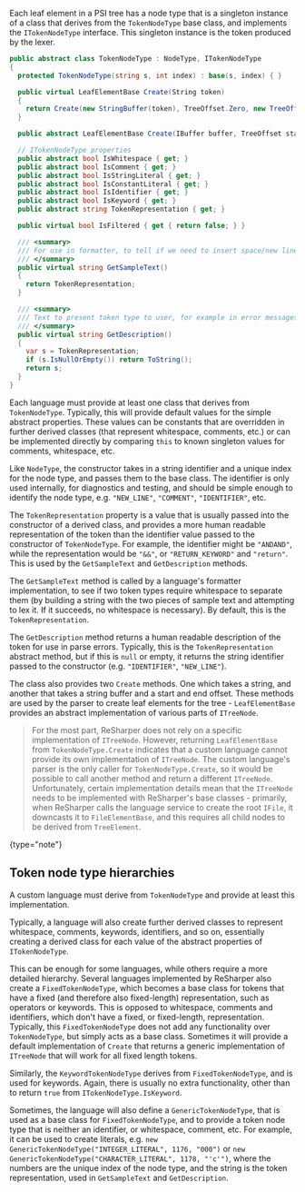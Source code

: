 [//]: # (title: Token node types)

Each leaf element in a PSI tree has a node type that is a singleton instance of a class that derives from the `TokenNodeType` base class, and implements the `ITokenNodeType` interface. This singleton instance is the token produced by the lexer.

```csharp
public abstract class TokenNodeType : NodeType, ITokenNodeType
{
  protected TokenNodeType(string s, int index) : base(s, index) { }

  public virtual LeafElementBase Create(String token)
  {
    return Create(new StringBuffer(token), TreeOffset.Zero, new TreeOffset(token.Length));
  }

  public abstract LeafElementBase Create(IBuffer buffer, TreeOffset startOffset, TreeOffset endOffset);

  // ITokenNodeType properties
  public abstract bool IsWhitespace { get; }
  public abstract bool IsComment { get; }
  public abstract bool IsStringLiteral { get; }
  public abstract bool IsConstantLiteral { get; }
  public abstract bool IsIdentifier { get; }
  public abstract bool IsKeyword { get; }
  public abstract string TokenRepresentation { get; }

  public virtual bool IsFiltered { get { return false; } }

  /// <summary>
  /// For use in formatter, to tell if we need to insert space/new line between two token types
  /// </summary>
  public virtual string GetSampleText()
  {
    return TokenRepresentation;
  }

  /// <summary>
  /// Text to present token type to user, for example in error messages like "{0} expected"
  /// </summary>
  public virtual string GetDescription()
  {
    var s = TokenRepresentation;
    if (s.IsNullOrEmpty()) return ToString();
    return s;
  }
}
```

Each language must provide at least one class that derives from `TokenNodeType`. Typically, this will provide default values for the simple abstract properties. These values can be constants that are overridden in further derived classes (that represent whitespace, comments, etc.) or can be implemented directly by comparing `this` to known singleton values for comments, whitespace, etc.

Like `NodeType`, the constructor takes in a string identifier and a unique index for the node type, and passes them to the base class. The identifier is only used internally, for diagnostics and testing, and should be simple enough to identify the node type, e.g. `"NEW_LINE"`, `"COMMENT"`, `"IDENTIFIER"`, etc.

The `TokenRepresentation` property is a value that is usually passed into the constructor of a derived class, and provides a more human readable representation of the token than the identifier value passed to the constructor of `TokenNodeType`. For example, the identifier might be `"ANDAND"`, while the representation would be `"&&"`, or `"RETURN_KEYWORD"` and `"return"`. This is used by the `GetSampleText` and `GetDescription` methods.

The `GetSampleText` method is called by a language's formatter implementation, to see if two token types require whitespace to separate them (by building a string with the two pieces of sample text and attempting to lex it. If it succeeds, no whitespace is necessary). By default, this is the `TokenRepresentation`.

The `GetDescription` method returns a human readable description of the token for use in parse errors. Typically, this is the `TokenRepresentation` abstract method, but if this is `null` or empty, it returns the string identifier passed to the constructor (e.g. `"IDENTIFIER"`, `"NEW_LINE"`).

The class also provides two `Create` methods. One which takes a string, and another that takes a string buffer and a start and end offset. These methods are used by the parser to create leaf elements for the tree - `LeafElementBase` provides an abstract implementation of various parts of `ITreeNode`.

 >  For the most part, ReSharper does not rely on a specific implementation of `ITreeNode`. However, returning `LeafElementBase` from `TokenNodeType.Create` indicates that a custom language cannot provide its own implementation of `ITreeNode`. The custom language's parser is the only caller for `TokenNodeType.Create`, so it would be possible to call another method and return a different `ITreeNode`. Unfortunately, certain implementation details mean that the `ITreeNode` needs to be implemented with ReSharper's base classes - primarily, when ReSharper calls the language service to create the root `IFile`, it downcasts it to `FileElementBase`, and this requires all child nodes to be derived from `TreeElement`.
 >
 {type="note"}

## Token node type hierarchies

A custom language must derive from `TokenNodeType` and provide at least this implementation.

Typically, a language will also create further derived classes to represent whitespace, comments, keywords, identifiers, and so on, essentially creating a derived class for each value of the abstract properties of `ITokenNodeType`.

This can be enough for some languages, while others require a more detailed hierarchy. Several languages implemented by ReSharper also create a `FixedTokenNodeType`, which becomes a base class for tokens that have a fixed (and therefore also fixed-length) representation, such as operators or keywords. This is opposed to whitespace, comments and identifiers, which don't have a fixed, or fixed-length, representation. Typically, this `FixedTokenNodeType` does not add any functionality over `TokenNodeType`, but simply acts as a base class. Sometimes it will provide a default implementation of `Create` that returns a generic implementation of `ITreeNode` that will work for all fixed length tokens.

Similarly, the `KeywordTokenNodeType` derives from `FixedTokenNodeType`, and is used for keywords. Again, there is usually no extra functionality, other than to return `true` from `ITokenNodeType.IsKeyword`.

Sometimes, the language will also define a `GenericTokenNodeType`, that is used as a base class for `FixedTokenNodeType`, and to provide a token node type that is neither an identifier, or whitespace, comment, etc. For example, it can be used to create literals, e.g. `new GenericTokenNodeType("INTEGER_LITERAL", 1176, "000")` or `new GenericTokenNodeType("CHARACTER_LITERAL", 1178, "'c'")`, where the numbers are the unique index of the node type, and the string is the token representation, used in `GetSampleText` and `GetDescription`.
